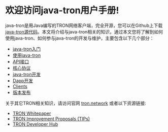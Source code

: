 # 欢迎访问java-tron用户手册!

java-tron是用Java编写的TRON网络客户端，完全开源，您可以在Github上下载 [java-tron源代码](https://github.com/tronprotocol/java-tron)。本文将介绍与java-tron相关的知识，通过本文您将了解到如何使用java-tron、如何参与java-tron的开发与维护，主要包含以下几个部分：

* [java-tron入门](getting_started/getting_started_with_javatron.md)
* [使用java-tron](using_javatron/installing_javatron.md)
* [API接口](api/http.md)
* [核心协议](introduction/dpos.md)
* [java-tron开发](developers/java-tron.md)
* [Dapp开发](contracts/tools.md)
* [Clients](clients/wallet-cli.md)
* [版本发布](releases/upgrade-instruction.md)


关于其它TRON相关知识，请访问官网 [tron.network](https://tron.network/index?lng=zh) 或者以下资源链接:

* [TRON Whitepaper](https://tron.network/static/doc/white_paper_v_2_0.pdf)
* [TRON Improvement Proposals (TIPs)](https://github.com/tronprotocol/tips)
* [TRON Developer Hub](https://developers.tron.network/)


